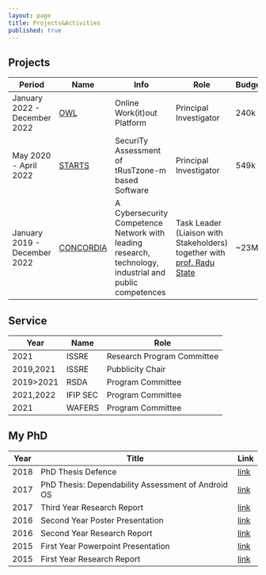 ```yaml
---
layout: page
title: Projects&Activities
published: true
---
```


## Projects

| Period | Name | Info | Role | Budget |
|---|---|---|---|---|
| January 2022 - December 2022 | [OWL](https://www.fnr.lu/results-2021-jump21-call/) | Online Work(it)out Platform | Principal Investigator | 240k |
| May 2020 - April 2022 | [STARTS](https://starts.uni.lu/) | SecuriTy Assessment of tRusTzone-m based Software | Principal Investigator | 549k |
| January 2019 - December 2022 | [CONCORDIA](https://www.concordia-h2020.eu/) | Α Cybersecurity Competence Network with leading research, technology, industrial and public competences | Task Leader (Liaison with Stakeholders) together with [prof. Radu State](https://wwwfr.uni.lu/snt/people/radu_state)| ~23M |

## Service

| Year | Name | Role |
|---|---| --- |
| 2021 | ISSRE | Research Program Committee |
| 2019,2021 | ISSRE | Pubblicity Chair | 
| 2019>2021 | RSDA | Program Committee |
| 2021,2022 | IFIP SEC | Program Committee |
| 2021 | WAFERS | Program Committee |

## My PhD

|Year|Title|Link|
|--- |--- |--- |
|2018|PhD Thesis Defence|[link](https://akiannillo.github.io/misc/phd_deliverables/Iannillo_defence.ppsx.zip)|
|2017|PhD Thesis: Dependability Assessment of Android OS|[link](https://akiannillo.github.io/misc/phd_deliverables/Iannillo_phdthesis.pdf)|
|2017|Third Year Research Report|[link](https://akiannillo.github.io/misc/phd_deliverables/Iannillo_TRAR_3.pdf)|
|2016|Second Year Poster Presentation|[link](https://akiannillo.github.io/misc/phd_deliverables/Iannillo_YEP_2.pdf)|
|2016|Second Year Research Report|[link](https://akiannillo.github.io/misc/phd_deliverables/Iannillo_TRAR_2.pdf)|
|2015|First Year Powerpoint Presentation|[link](https://akiannillo.github.io/misc/phd_deliverables/Iannillo_YEP_1.ppsx.zip)|
|2015|First Year Research Report|[link](https://akiannillo.github.io/misc/phd_deliverables/Iannillo_TRAR_1.pdf)|
